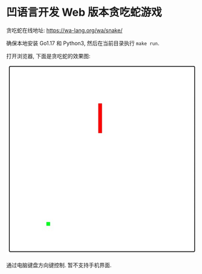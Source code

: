 # 凹语言开发 Web 版本贪吃蛇游戏

贪吃蛇在线地址: https://wa-lang.org/wa/snake/

确保本地安装 Go1.17 和 Python3, 然后在当前目录执行 `make run`.

打开浏览器, 下面是贪吃蛇的效果图:

![](./web/snake.jpg)

通过电脑键盘方向键控制. 暂不支持手机界面.
